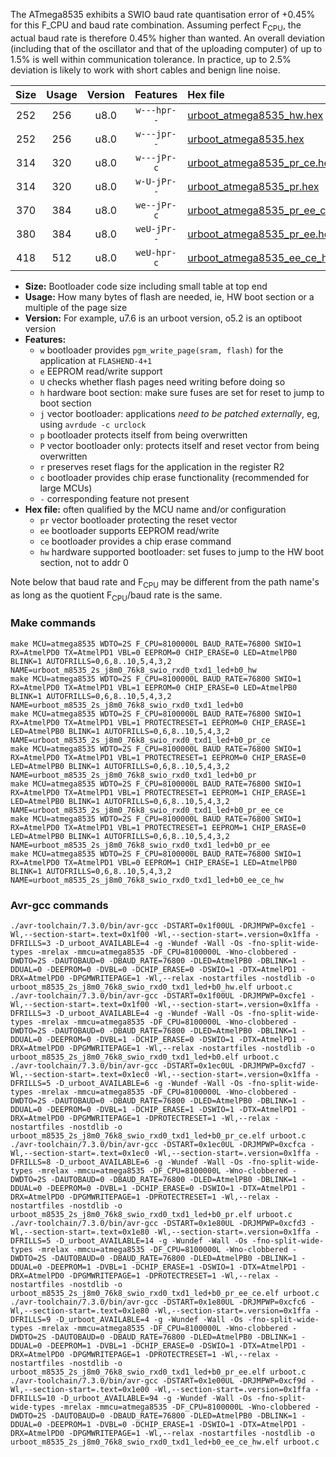 The ATmega8535 exhibits a SWIO baud rate quantisation error of +0.45% for this F_CPU and baud rate combination. Assuming perfect F<sub>CPU</sub>, the actual baud rate is therefore 0.45% higher than wanted. An overall deviation (including that of the oscillator and that of the uploading computer) of up to 1.5% is well within communication tolerance. In practice, up to 2.5% deviation is likely to work with short cables and benign line noise.

|Size|Usage|Version|Features|Hex file|
|:-:|:-:|:-:|:-:|:--|
|252|256|u8.0|`w---hpr--`|[urboot_atmega8535_hw.hex](https://raw.githubusercontent.com/stefanrueger/urboot.hex/main/cores/mightycore/atmega8535/watchdog_2_s/internal_oscillator/8100000_hz/76800_baud/uart0_rxd0_txd1/led%2Bb0/urboot_atmega8535_hw.hex)|
|252|256|u8.0|`w---jpr--`|[urboot_atmega8535.hex](https://raw.githubusercontent.com/stefanrueger/urboot.hex/main/cores/mightycore/atmega8535/watchdog_2_s/internal_oscillator/8100000_hz/76800_baud/uart0_rxd0_txd1/led%2Bb0/urboot_atmega8535.hex)|
|314|320|u8.0|`w---jPr-c`|[urboot_atmega8535_pr_ce.hex](https://raw.githubusercontent.com/stefanrueger/urboot.hex/main/cores/mightycore/atmega8535/watchdog_2_s/internal_oscillator/8100000_hz/76800_baud/uart0_rxd0_txd1/led%2Bb0/urboot_atmega8535_pr_ce.hex)|
|314|320|u8.0|`w-U-jPr--`|[urboot_atmega8535_pr.hex](https://raw.githubusercontent.com/stefanrueger/urboot.hex/main/cores/mightycore/atmega8535/watchdog_2_s/internal_oscillator/8100000_hz/76800_baud/uart0_rxd0_txd1/led%2Bb0/urboot_atmega8535_pr.hex)|
|370|384|u8.0|`we--jPr-c`|[urboot_atmega8535_pr_ee_ce.hex](https://raw.githubusercontent.com/stefanrueger/urboot.hex/main/cores/mightycore/atmega8535/watchdog_2_s/internal_oscillator/8100000_hz/76800_baud/uart0_rxd0_txd1/led%2Bb0/urboot_atmega8535_pr_ee_ce.hex)|
|380|384|u8.0|`weU-jPr--`|[urboot_atmega8535_pr_ee.hex](https://raw.githubusercontent.com/stefanrueger/urboot.hex/main/cores/mightycore/atmega8535/watchdog_2_s/internal_oscillator/8100000_hz/76800_baud/uart0_rxd0_txd1/led%2Bb0/urboot_atmega8535_pr_ee.hex)|
|418|512|u8.0|`weU-hpr-c`|[urboot_atmega8535_ee_ce_hw.hex](https://raw.githubusercontent.com/stefanrueger/urboot.hex/main/cores/mightycore/atmega8535/watchdog_2_s/internal_oscillator/8100000_hz/76800_baud/uart0_rxd0_txd1/led%2Bb0/urboot_atmega8535_ee_ce_hw.hex)|

- **Size:** Bootloader code size including small table at top end
- **Usage:** How many bytes of flash are needed, ie, HW boot section or a multiple of the page size
- **Version:** For example, u7.6 is an urboot version, o5.2 is an optiboot version
- **Features:**
  + `w` bootloader provides `pgm_write_page(sram, flash)` for the application at `FLASHEND-4+1`
  + `e` EEPROM read/write support
  + `U` checks whether flash pages need writing before doing so
  + `h` hardware boot section: make sure fuses are set for reset to jump to boot section
  + `j` vector bootloader: applications *need to be patched externally*, eg, using `avrdude -c urclock`
  + `p` bootloader protects itself from being overwritten
  + `P` vector bootloader only: protects itself and reset vector from being overwritten
  + `r` preserves reset flags for the application in the register R2
  + `c` bootloader provides chip erase functionality (recommended for large MCUs)
  + `-` corresponding feature not present
- **Hex file:** often qualified by the MCU name and/or configuration
  + `pr` vector bootloader protecting the reset vector
  + `ee` bootloader supports EEPROM read/write
  + `ce` bootloader provides a chip erase command
  + `hw` hardware supported bootloader: set fuses to jump to the HW boot section, not to addr 0


Note below that baud rate and F<sub>CPU</sub> may be different from the path name's as long as the quotient F<sub>CPU</sub>/baud rate is the same.

### Make commands
```
make MCU=atmega8535 WDTO=2S F_CPU=8100000L BAUD_RATE=76800 SWIO=1 RX=AtmelPD0 TX=AtmelPD1 VBL=0 EEPROM=0 CHIP_ERASE=0 LED=AtmelPB0 BLINK=1 AUTOFRILLS=0,6,8..10,5,4,3,2 NAME=urboot_m8535_2s_j8m0_76k8_swio_rxd0_txd1_led+b0_hw
make MCU=atmega8535 WDTO=2S F_CPU=8100000L BAUD_RATE=76800 SWIO=1 RX=AtmelPD0 TX=AtmelPD1 VBL=1 EEPROM=0 CHIP_ERASE=0 LED=AtmelPB0 BLINK=1 AUTOFRILLS=0,6,8..10,5,4,3,2 NAME=urboot_m8535_2s_j8m0_76k8_swio_rxd0_txd1_led+b0
make MCU=atmega8535 WDTO=2S F_CPU=8100000L BAUD_RATE=76800 SWIO=1 RX=AtmelPD0 TX=AtmelPD1 VBL=1 PROTECTRESET=1 EEPROM=0 CHIP_ERASE=1 LED=AtmelPB0 BLINK=1 AUTOFRILLS=0,6,8..10,5,4,3,2 NAME=urboot_m8535_2s_j8m0_76k8_swio_rxd0_txd1_led+b0_pr_ce
make MCU=atmega8535 WDTO=2S F_CPU=8100000L BAUD_RATE=76800 SWIO=1 RX=AtmelPD0 TX=AtmelPD1 VBL=1 PROTECTRESET=1 EEPROM=0 CHIP_ERASE=0 LED=AtmelPB0 BLINK=1 AUTOFRILLS=0,6,8..10,5,4,3,2 NAME=urboot_m8535_2s_j8m0_76k8_swio_rxd0_txd1_led+b0_pr
make MCU=atmega8535 WDTO=2S F_CPU=8100000L BAUD_RATE=76800 SWIO=1 RX=AtmelPD0 TX=AtmelPD1 VBL=1 PROTECTRESET=1 EEPROM=1 CHIP_ERASE=1 LED=AtmelPB0 BLINK=1 AUTOFRILLS=0,6,8..10,5,4,3,2 NAME=urboot_m8535_2s_j8m0_76k8_swio_rxd0_txd1_led+b0_pr_ee_ce
make MCU=atmega8535 WDTO=2S F_CPU=8100000L BAUD_RATE=76800 SWIO=1 RX=AtmelPD0 TX=AtmelPD1 VBL=1 PROTECTRESET=1 EEPROM=1 CHIP_ERASE=0 LED=AtmelPB0 BLINK=1 AUTOFRILLS=0,6,8..10,5,4,3,2 NAME=urboot_m8535_2s_j8m0_76k8_swio_rxd0_txd1_led+b0_pr_ee
make MCU=atmega8535 WDTO=2S F_CPU=8100000L BAUD_RATE=76800 SWIO=1 RX=AtmelPD0 TX=AtmelPD1 VBL=0 EEPROM=1 CHIP_ERASE=1 LED=AtmelPB0 BLINK=1 AUTOFRILLS=0,6,8..10,5,4,3,2 NAME=urboot_m8535_2s_j8m0_76k8_swio_rxd0_txd1_led+b0_ee_ce_hw
```

### Avr-gcc commands
```
./avr-toolchain/7.3.0/bin/avr-gcc -DSTART=0x1f00UL -DRJMPWP=0xcfe1 -Wl,--section-start=.text=0x1f00 -Wl,--section-start=.version=0x1ffa -DFRILLS=3 -D_urboot_AVAILABLE=4 -g -Wundef -Wall -Os -fno-split-wide-types -mrelax -mmcu=atmega8535 -DF_CPU=8100000L -Wno-clobbered -DWDTO=2S -DAUTOBAUD=0 -DBAUD_RATE=76800 -DLED=AtmelPB0 -DBLINK=1 -DDUAL=0 -DEEPROM=0 -DVBL=0 -DCHIP_ERASE=0 -DSWIO=1 -DTX=AtmelPD1 -DRX=AtmelPD0 -DPGMWRITEPAGE=1 -Wl,--relax -nostartfiles -nostdlib -o urboot_m8535_2s_j8m0_76k8_swio_rxd0_txd1_led+b0_hw.elf urboot.c
./avr-toolchain/7.3.0/bin/avr-gcc -DSTART=0x1f00UL -DRJMPWP=0xcfe1 -Wl,--section-start=.text=0x1f00 -Wl,--section-start=.version=0x1ffa -DFRILLS=3 -D_urboot_AVAILABLE=4 -g -Wundef -Wall -Os -fno-split-wide-types -mrelax -mmcu=atmega8535 -DF_CPU=8100000L -Wno-clobbered -DWDTO=2S -DAUTOBAUD=0 -DBAUD_RATE=76800 -DLED=AtmelPB0 -DBLINK=1 -DDUAL=0 -DEEPROM=0 -DVBL=1 -DCHIP_ERASE=0 -DSWIO=1 -DTX=AtmelPD1 -DRX=AtmelPD0 -DPGMWRITEPAGE=1 -Wl,--relax -nostartfiles -nostdlib -o urboot_m8535_2s_j8m0_76k8_swio_rxd0_txd1_led+b0.elf urboot.c
./avr-toolchain/7.3.0/bin/avr-gcc -DSTART=0x1ec0UL -DRJMPWP=0xcfd7 -Wl,--section-start=.text=0x1ec0 -Wl,--section-start=.version=0x1ffa -DFRILLS=5 -D_urboot_AVAILABLE=6 -g -Wundef -Wall -Os -fno-split-wide-types -mrelax -mmcu=atmega8535 -DF_CPU=8100000L -Wno-clobbered -DWDTO=2S -DAUTOBAUD=0 -DBAUD_RATE=76800 -DLED=AtmelPB0 -DBLINK=1 -DDUAL=0 -DEEPROM=0 -DVBL=1 -DCHIP_ERASE=1 -DSWIO=1 -DTX=AtmelPD1 -DRX=AtmelPD0 -DPGMWRITEPAGE=1 -DPROTECTRESET=1 -Wl,--relax -nostartfiles -nostdlib -o urboot_m8535_2s_j8m0_76k8_swio_rxd0_txd1_led+b0_pr_ce.elf urboot.c
./avr-toolchain/7.3.0/bin/avr-gcc -DSTART=0x1ec0UL -DRJMPWP=0xcfca -Wl,--section-start=.text=0x1ec0 -Wl,--section-start=.version=0x1ffa -DFRILLS=8 -D_urboot_AVAILABLE=6 -g -Wundef -Wall -Os -fno-split-wide-types -mrelax -mmcu=atmega8535 -DF_CPU=8100000L -Wno-clobbered -DWDTO=2S -DAUTOBAUD=0 -DBAUD_RATE=76800 -DLED=AtmelPB0 -DBLINK=1 -DDUAL=0 -DEEPROM=0 -DVBL=1 -DCHIP_ERASE=0 -DSWIO=1 -DTX=AtmelPD1 -DRX=AtmelPD0 -DPGMWRITEPAGE=1 -DPROTECTRESET=1 -Wl,--relax -nostartfiles -nostdlib -o urboot_m8535_2s_j8m0_76k8_swio_rxd0_txd1_led+b0_pr.elf urboot.c
./avr-toolchain/7.3.0/bin/avr-gcc -DSTART=0x1e80UL -DRJMPWP=0xcfd3 -Wl,--section-start=.text=0x1e80 -Wl,--section-start=.version=0x1ffa -DFRILLS=5 -D_urboot_AVAILABLE=14 -g -Wundef -Wall -Os -fno-split-wide-types -mrelax -mmcu=atmega8535 -DF_CPU=8100000L -Wno-clobbered -DWDTO=2S -DAUTOBAUD=0 -DBAUD_RATE=76800 -DLED=AtmelPB0 -DBLINK=1 -DDUAL=0 -DEEPROM=1 -DVBL=1 -DCHIP_ERASE=1 -DSWIO=1 -DTX=AtmelPD1 -DRX=AtmelPD0 -DPGMWRITEPAGE=1 -DPROTECTRESET=1 -Wl,--relax -nostartfiles -nostdlib -o urboot_m8535_2s_j8m0_76k8_swio_rxd0_txd1_led+b0_pr_ee_ce.elf urboot.c
./avr-toolchain/7.3.0/bin/avr-gcc -DSTART=0x1e80UL -DRJMPWP=0xcfc6 -Wl,--section-start=.text=0x1e80 -Wl,--section-start=.version=0x1ffa -DFRILLS=9 -D_urboot_AVAILABLE=4 -g -Wundef -Wall -Os -fno-split-wide-types -mrelax -mmcu=atmega8535 -DF_CPU=8100000L -Wno-clobbered -DWDTO=2S -DAUTOBAUD=0 -DBAUD_RATE=76800 -DLED=AtmelPB0 -DBLINK=1 -DDUAL=0 -DEEPROM=1 -DVBL=1 -DCHIP_ERASE=0 -DSWIO=1 -DTX=AtmelPD1 -DRX=AtmelPD0 -DPGMWRITEPAGE=1 -DPROTECTRESET=1 -Wl,--relax -nostartfiles -nostdlib -o urboot_m8535_2s_j8m0_76k8_swio_rxd0_txd1_led+b0_pr_ee.elf urboot.c
./avr-toolchain/7.3.0/bin/avr-gcc -DSTART=0x1e00UL -DRJMPWP=0xcf9d -Wl,--section-start=.text=0x1e00 -Wl,--section-start=.version=0x1ffa -DFRILLS=10 -D_urboot_AVAILABLE=94 -g -Wundef -Wall -Os -fno-split-wide-types -mrelax -mmcu=atmega8535 -DF_CPU=8100000L -Wno-clobbered -DWDTO=2S -DAUTOBAUD=0 -DBAUD_RATE=76800 -DLED=AtmelPB0 -DBLINK=1 -DDUAL=0 -DEEPROM=1 -DVBL=0 -DCHIP_ERASE=1 -DSWIO=1 -DTX=AtmelPD1 -DRX=AtmelPD0 -DPGMWRITEPAGE=1 -Wl,--relax -nostartfiles -nostdlib -o urboot_m8535_2s_j8m0_76k8_swio_rxd0_txd1_led+b0_ee_ce_hw.elf urboot.c
```

